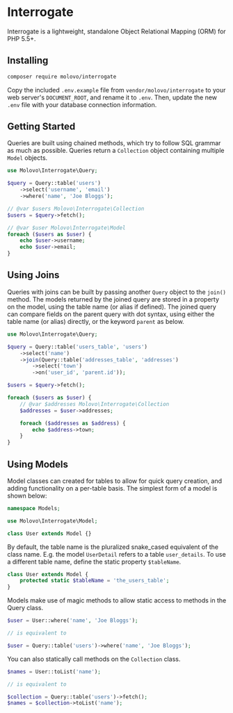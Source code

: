 # Interrogate

Interrogate is a lightweight, standalone Object Relational Mapping (ORM) for PHP 5.5+.

## Installing

```sh
composer require molovo/interrogate
```

Copy the included `.env.example` file from `vendor/molovo/interrogate` to your web server's `DOCUMENT_ROOT`, and rename it to `.env`. Then, update the new `.env` file with your database connection information.

## Getting Started
Queries are built using chained methods, which try to follow SQL grammar as much as possible. Queries return a `Collection` object containing multiple `Model` objects.

```php
use Molovo\Interrogate\Query;

$query = Query::table('users')
    ->select('username', 'email')
    ->where('name', 'Joe Bloggs');

// @var $users Molovo\Interrogate\Collection
$users = $query->fetch();

// @var $user Molovo\Interrogate\Model
foreach ($users as $user) {
    echo $user->username;
    echo $user->email;
}
```

## Using Joins
Queries with joins can be built by passing another `Query` object to the `join()` method. The models returned by the joined query are stored in a property on the model, using the table name (or alias if defined). The joined query can compare fields on the parent query with dot syntax, using either the table name (or alias) directly, or the keyword `parent` as below.

```php
use Molovo\Interrogate\Query;

$query = Query::table('users_table', 'users')
    ->select('name')
    ->join(Query::table('addresses_table', 'addresses')
        ->select('town')
        ->on('user_id', 'parent.id'));

$users = $query->fetch();

foreach ($users as $user) {
    // @var $addresses Molovo\Interrogate\Collection
    $addresses = $user->addresses;

    foreach ($addresses as $address) {
        echo $address->town;
    }
}
```

## Using Models
Model classes can created for tables to allow for quick query creation, and adding functionality on a per-table basis. The simplest form of a model is shown below:

```php
namespace Models;

use Molovo\Interrogate\Model;

class User extends Model {}
```

By default, the table name is the pluralized snake_cased equivalent of the class name. E.g. the model `UserDetail` refers to a table `user_details`. To use a different table name, define the static property `$tableName`.

```php
class User extends Model {
    protected static $tableName = 'the_users_table';
}
```

Models make use of magic methods to allow static access to methods in the Query class.

```php
$user = User::where('name', 'Joe Bloggs');

// is equivalent to

$user = Query::table('users')->where('name', 'Joe Bloggs');
```

You can also statically call methods on the `Collection` class.

```php
$names = User::toList('name');

// is equivalent to

$collection = Query::table('users')->fetch();
$names = $collection->toList('name');
```
